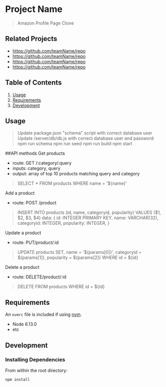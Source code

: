 # Project Name

> Amazon Profile Page Clone

## Related Projects

  - https://github.com/teamName/repo
  - https://github.com/teamName/repo
  - https://github.com/teamName/repo
  - https://github.com/teamName/repo

## Table of Contents

1. [Usage](#Usage)
1. [Requirements](#requirements)
1. [Development](#development)

## Usage

> Update package.json "schema" script with correct database user
> Update /server/db/db.js with correct database user and password
> npm run schema
> npm run seed
> npm run build
> npm start

##API methods
Get products
- route: GET /:category/:query
- inputs: category, query 
- output: array of top 10 products matching query and category

> SELECT * FROM products WHERE name = '${name}'

Add a product
- route: POST /product
> INSERT INTO products (id, name, categoryid, popularity) VALUES ($1, $2, $3, $4)
> data: {
  id: INTEGER PRIMARY KEY,
  name: VARCHAR(32),
  categoryid: INTEGER,
  popularity: INTEGER,
}

Update a product
- route: PUT/product/:id
> UPDATE products SET, name = '${params[0]}', categoryid = ${params[1]}, popularity = ${params[2]} WHERE id = ${id}

Delete a product
- route: DELETE/product/:id
> DELETE FROM products WHERE id = ${id}

## Requirements

An `nvmrc` file is included if using [nvm](https://github.com/creationix/nvm).

- Node 6.13.0
- etc

## Development

### Installing Dependencies

From within the root directory:

```sh
npm install
```

